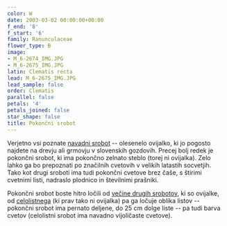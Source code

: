 ```yaml
---
color: W
date: 2003-03-02 00:00:00+00:00
f_end: '8'
f_start: '6'
family: Ranunculaceae
flower_type: B
image:
- M_6-2674_IMG.JPG
- M_6-2675_IMG.JPG
latin: Clematis recta
lead: M_6-2675_IMG.JPG
lead_sample: false
order: Clematis
parallel: false
petals: '4'
petals_joined: false
star_shape: false
title: Pokončni srobot
---
```

Verjetno vsi poznate [navadni srobot](../clematisvitalba/) -- olesenelo ovijalko, ki jo pogosto najdete na drevju ali grmovju v slovenskih gozdovih. Precej bolj redek je pokončni srobot, ki ima pokončno zelnato steblo (torej ni ovijalka). Zelo lahko ga bo prepoznati po značilnih cvetovih v velikih latastih socvetjih. Tako kot drugi sroboti ima tudi pokončni cvetove brez čaše, s štirimi cvetnimi listi, nadraslo plodnico in številnimi prašniki.

Pokončni srobot boste hitro ločili od [večine drugih srobotov](../genus/clematis/), ki so ovijalke, od [celolistnega](../clematisintegrifolia/) (ki prav tako ni ovijalka) pa ga ločuje oblika listov -- pokončni srobot ima pernato deljene, do 25 cm dolge liste -- pa tudi barva cvetov (celolistni srobot ima navadno vijoličaste cvetove).
